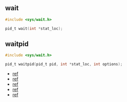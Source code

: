 ## wait
```c
#include <sys/wait.h>

pid_t wait(int *stat_loc);
```

## waitpid
```c
#include <sys/wait.h>

pid_t waitpid(pid_t pid, int *stat_loc, int options);
```

- [ref](https://codetravel.tistory.com/42)
- [ref](https://codetravel.tistory.com/30)
- [ref](https://m.blog.naver.com/PostView.naver?isHttpsRedirect=true&blogId=muri1004&logNo=221286169068)
- [ref](https://reakwon.tistory.com/105)
- [ref](https://colinch4.github.io/2021-06-11/wait_waitpid/)